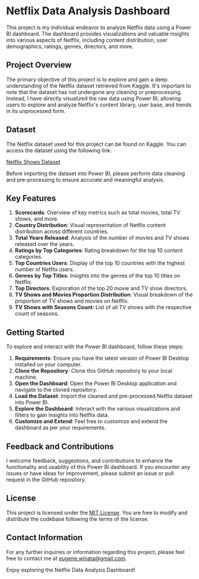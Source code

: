 # Netflix Data Analysis Dashboard

This project is my individual endeavor to analyze Netflix data using a Power BI dashboard. The dashboard provides visualizations and valuable insights into various aspects of Netflix, including content distribution, user demographics, ratings, genres, directors, and more.

## Project Overview

The primary objective of this project is to explore and gain a deep understanding of the Netflix dataset retrieved from Kaggle. It's important to note that the dataset has not undergone any cleaning or preprocessing. Instead, I have directly visualized the raw data using Power BI, allowing users to explore and analyze Netflix's content library, user base, and trends in its unprocessed form.

## Dataset

The Netflix dataset used for this project can be found on Kaggle. You can access the dataset using the following link:

[Netflix Shows Dataset](https://www.kaggle.com/datasets/shivamb/netflix-shows)

Before importing the dataset into Power BI, please perform data cleaning and pre-processing to ensure accurate and meaningful analysis.

## Key Features

1. **Scorecards**: Overview of key metrics such as total movies, total TV shows, and more.
2. **Country Distribution**: Visual representation of Netflix content distribution across different countries.
3. **Total Years Released**: Analysis of the number of movies and TV shows released over the years.
4. **Ratings by Top Categories**: Rating breakdown for the top 10 content categories.
5. **Top Countries Users**: Display of the top 10 countries with the highest number of Netflix users.
6. **Genres by Top Titles**: Insights into the genres of the top 10 titles on Netflix.
7. **Top Directors**: Exploration of the top 20 movie and TV show directors.
8. **TV Shows and Movies Proportion Distribution**: Visual breakdown of the proportion of TV shows and movies on Netflix.
9. **TV Shows with Seasons Count**: List of all TV shows with the respective count of seasons.

## Getting Started

To explore and interact with the Power BI dashboard, follow these steps:

1. **Requirements**: Ensure you have the latest version of Power BI Desktop installed on your computer.
2. **Clone the Repository**: Clone this GitHub repository to your local machine.
3. **Open the Dashboard**: Open the Power BI Desktop application and navigate to the cloned repository.
4. **Load the Dataset**: Import the cleaned and pre-processed Netflix dataset into Power BI.
5. **Explore the Dashboard**: Interact with the various visualizations and filters to gain insights into Netflix data.
6. **Customize and Extend**: Feel free to customize and extend the dashboard as per your requirements.

## Feedback and Contributions

I welcome feedback, suggestions, and contributions to enhance the functionality and usability of this Power BI dashboard. If you encounter any issues or have ideas for improvement, please submit an issue or pull request in the GitHub repository.

## License

This project is licensed under the [MIT License](LICENSE). You are free to modify and distribute the codebase following the terms of the license.

## Contact Information

For any further inquiries or information regarding this project, please feel free to contact me at [eugene.winata@gmail.com](eugene.winata@gmail.com).

Enjoy exploring the Netflix Data Analysis Dashboard!
